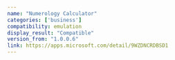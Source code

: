 ```yaml
---
name: "Numerology Calculator"
categories: ['business']
compatibility: emulation
display_result: "Compatible"
version_from: "1.0.0.6"
link: https://apps.microsoft.com/detail/9WZDNCRDBSD1
---
```

